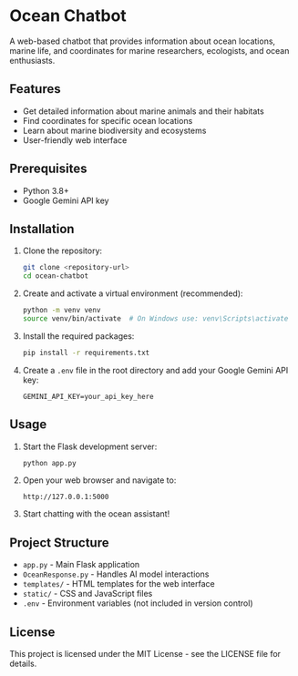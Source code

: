 # Ocean Chatbot

A web-based chatbot that provides information about ocean locations, marine life, and coordinates for marine researchers, ecologists, and ocean enthusiasts.

## Features

- Get detailed information about marine animals and their habitats
- Find coordinates for specific ocean locations
- Learn about marine biodiversity and ecosystems
- User-friendly web interface

## Prerequisites

- Python 3.8+
- Google Gemini API key

## Installation

1. Clone the repository:
   ```bash
   git clone <repository-url>
   cd ocean-chatbot
   ```

2. Create and activate a virtual environment (recommended):
   ```bash
   python -m venv venv
   source venv/bin/activate  # On Windows use: venv\Scripts\activate
   ```

3. Install the required packages:
   ```bash
   pip install -r requirements.txt
   ```

4. Create a `.env` file in the root directory and add your Google Gemini API key:
   ```
   GEMINI_API_KEY=your_api_key_here
   ```

## Usage

1. Start the Flask development server:
   ```bash
   python app.py
   ```

2. Open your web browser and navigate to:
   ```
   http://127.0.0.1:5000
   ```

3. Start chatting with the ocean assistant!

## Project Structure

- `app.py` - Main Flask application
- `OceanResponse.py` - Handles AI model interactions
- `templates/` - HTML templates for the web interface
- `static/` - CSS and JavaScript files
- `.env` - Environment variables (not included in version control)

## License

This project is licensed under the MIT License - see the LICENSE file for details.

